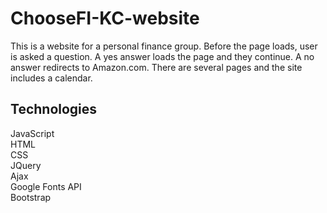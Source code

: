 # ChooseFI-KC-website

This is a website for a personal finance group.  Before the page loads, user is asked a question.  A yes answer loads the page and they continue.
A no answer redirects to Amazon.com.  There are several pages and the site includes a calendar.

## Technologies

JavaScript  
HTML  
CSS  
JQuery  
Ajax  
Google Fonts API  
Bootstrap



